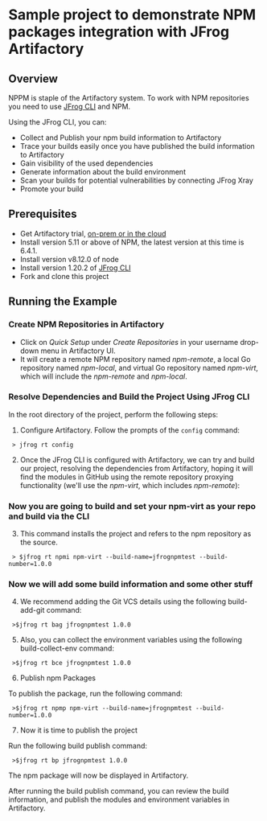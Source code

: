 # Sample project to demonstrate NPM packages integration with JFrog Artifactory

## Overview
NPPM is staple of the Artifactory system.
To work with NPM repositories you need to use [JFrog CLI](https://www.jfrog.com/confluence/display/CLI/CLI+for+JFrog+Artifactory) and NPM.

Using the JFrog CLI, you can:
* Collect and Publish your npm build information to Artifactory
* Trace your builds easily once you have published the build information to Artifactory
* Gain visibility of the used dependencies
* Generate information about the build environment
* Scan your builds for potential vulnerabilities by connecting JFrog Xray
* Promote your build

## Prerequisites
* Get Artifactory trial, [on-prem or in the cloud](https://jfrog.com/artifactory/free-trial/)
* Install version 5.11 or above of NPM, the latest version at this time is 6.4.1.
* Install version v8.12.0 of node
* Install version 1.20.2 of [JFrog CLI](https://jfrog.com/getcli/)
* Fork and clone this project

## Running the Example
### Create NPM Repositories in Artifactory
* Click on *Quick Setup* under *Create Repositories* in your username drop-down menu in Artifactory UI.
* It will create a remote NPM repository named *npm-remote*, a local Go repository named *npm-local*, and virtual Go repository named *npm-virt*, which will include the *npm-remote* and *npm-local*.

### Resolve Dependencies and Build the Project Using JFrog CLI
In the root directory of the project, perform the following steps:

1. Configure Artifactory. Follow the prompts of the `config` command:

` > jfrog rt config`

2. Once the JFrog CLI is configured with Artifactory, we can try and build our project, resolving the dependencies from Artifactory, hoping it will find the modules in GitHub using the remote repository proxying functionality (we'll use the *npm-virt*, which includes *npm-remote*):

### Now you are going to build and set your npm-virt as your repo and build via the CLI

3. This command installs the project and refers to the npm repository as the source.

` > $jfrog rt npmi npm-virt --build-name=jfrognpmtest --build-number=1.0.0`


### Now we will add some build information and some other stuff

4. We recommend adding the Git VCS details using the following build-add-git command:

` >$jfrog rt bag jfrognpmtest 1.0.0`

5. Also, you can collect the environment variables using the following build-collect-env command:

` >$jfrog rt bce jfrognpmtest 1.0.0`

6. Publish npm Packages

To publish the package, run the following command:

` >$jfrog rt npmp npm-virt --build-name=jfrognpmtest --build-number=1.0.0`

7. Now it is time to publish the project

Run the following build publish command:

` >$jfrog rt bp jfrognpmtest 1.0.0`

The npm package will now be displayed in Artifactory.

After running the build publish command, you can review the build information, and publish the modules and environment variables in Artifactory.
